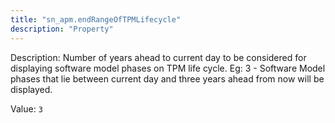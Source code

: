 ```yaml
---
title: "sn_apm.endRangeOfTPMLifecycle"
description: "Property"
---
```


Description: Number of years ahead to current day to be considered for displaying software model phases on TPM life cycle.
Eg: 3 - Software Model phases that lie between current day and three years ahead from now will be displayed.

Value: `3`